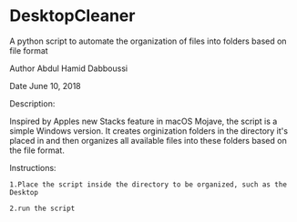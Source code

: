 # DesktopCleaner
A python script to automate the organization of files into folders based on file format

Author Abdul Hamid Dabboussi

Date June 10, 2018

Description: 

Inspired by Apples new Stacks feature in macOS Mojave, the script is a simple Windows version. It creates orginization
folders in the directory it's placed in and then organizes all available files into these folders based on the file format.

Instructions:

	1.Place the script inside the directory to be organized, such as the Desktop
	
	2.run the script
